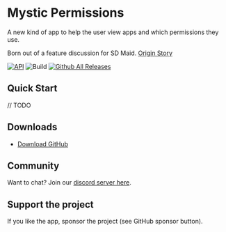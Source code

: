 # Mystic Permissions

A new kind of app to help the user view apps and which permissions they use.

Born out of a feature discussion for SD Maid. [Origin Story](https://github.com/d4rken/mystic-permissions/issues/1)

[![API](https://img.shields.io/badge/API-21%2B-brightgreen.svg?style=flat)](https://android-arsenal.com/api?level=19)
![Build](https://github.com/d4rken/mystic-permissions/actions/workflows/android.yml/badge.svg)
[![Github All Releases](https://img.shields.io/github/downloads/d4rken/mystic-permissions/total.svg)]()

## Quick Start

// TODO

## Downloads

* [Download GitHub](https://github.com/d4rken/bluemusic/releases/latest)

## Community
Want to chat? Join our [discord server here](https://discord.gg/7gGWxfM5yv).

## Support the project
If you like the app, sponsor the project (see GitHub sponsor button).
